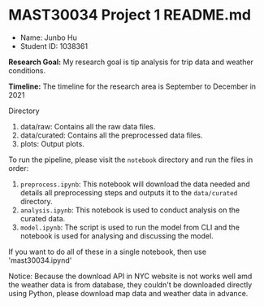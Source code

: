 # MAST30034 Project 1 README.md
- Name: Junbo Hu
- Student ID: 1038361

**Research Goal:** My research goal is tip analysis for trip data and weather conditions.

**Timeline:** The timeline for the research area is September to December in 2021

Directory
1. data/raw: Contains all the raw data files.
2. data/curated: Contains all the preprocessed data files.
3. plots: Output plots.

To run the pipeline, please visit the `notebook` directory and run the files in order:
1. `preprocess.ipynb`: This notebook will download the data needed and details all preprocessing steps and outputs it to the `data/curated` directory.
2. `analysis.ipynb`: This notebook is used to conduct analysis on the curated data.
3. `model.ipynb`: The script is used to run the model from CLI and the notebook is used for analysing and discussing the model.

If you want to do all of these in a single notebook, then use 'mast30034.ipynd'

Notice: Because the download API in NYC website is not works well amd the weather data is from database, they couldn't be downloaded directly using Python, please download map data and weather data in advance.
